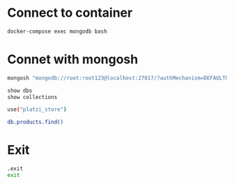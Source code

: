# Connect to container

```sh
docker-compose exec mongodb bash
```


# Connet with mongosh

```sh
mongosh "mongodb://root:root123@localhost:27017/?authMechanism=DEFAULT&tls=false"
```

```sh
show dbs
show collections
```

```sh
use("platzi_store")

db.products.find()
```

# Exit

```sh
.exit
exit
```
